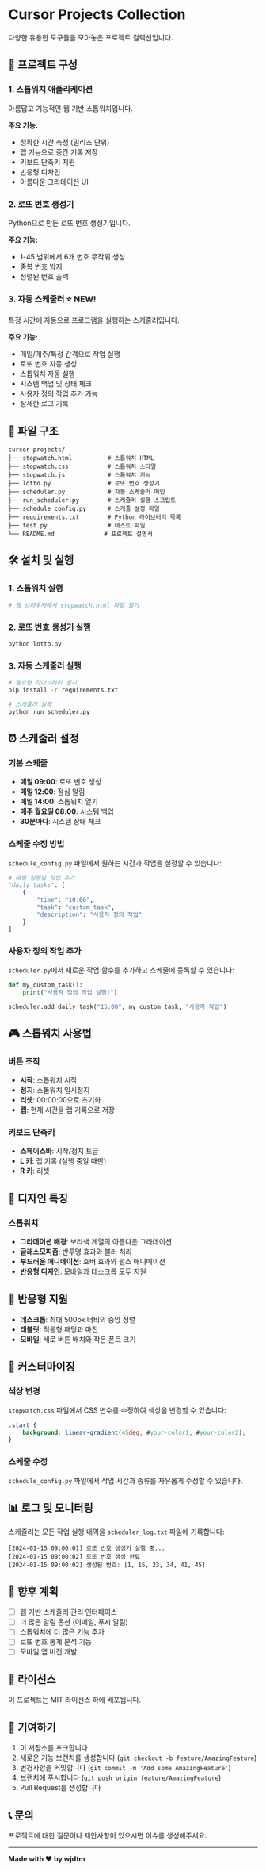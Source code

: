 # Cursor Projects Collection

다양한 유용한 도구들을 모아놓은 프로젝트 컬렉션입니다.

## 🚀 프로젝트 구성

### 1. 스톱워치 애플리케이션
아름답고 기능적인 웹 기반 스톱워치입니다.

**주요 기능:**
- 정확한 시간 측정 (밀리초 단위)
- 랩 기능으로 중간 기록 저장
- 키보드 단축키 지원
- 반응형 디자인
- 아름다운 그라데이션 UI

### 2. 로또 번호 생성기
Python으로 만든 로또 번호 생성기입니다.

**주요 기능:**
- 1-45 범위에서 6개 번호 무작위 생성
- 중복 번호 방지
- 정렬된 번호 출력

### 3. 자동 스케줄러 ⭐ NEW!
특정 시간에 자동으로 프로그램을 실행하는 스케줄러입니다.

**주요 기능:**
- 매일/매주/특정 간격으로 작업 실행
- 로또 번호 자동 생성
- 스톱워치 자동 실행
- 시스템 백업 및 상태 체크
- 사용자 정의 작업 추가 가능
- 상세한 로그 기록

## 📁 파일 구조

```
cursor-projects/
├── stopwatch.html          # 스톱워치 HTML
├── stopwatch.css           # 스톱워치 스타일
├── stopwatch.js            # 스톱워치 기능
├── lotto.py                # 로또 번호 생성기
├── scheduler.py            # 자동 스케줄러 메인
├── run_scheduler.py        # 스케줄러 실행 스크립트
├── schedule_config.py      # 스케줄 설정 파일
├── requirements.txt        # Python 라이브러리 목록
├── test.py                 # 테스트 파일
└── README.md              # 프로젝트 설명서
```

## 🛠️ 설치 및 실행

### 1. 스톱워치 실행
```bash
# 웹 브라우저에서 stopwatch.html 파일 열기
```

### 2. 로또 번호 생성기 실행
```bash
python lotto.py
```

### 3. 자동 스케줄러 실행
```bash
# 필요한 라이브러리 설치
pip install -r requirements.txt

# 스케줄러 실행
python run_scheduler.py
```

## ⏰ 스케줄러 설정

### 기본 스케줄
- **매일 09:00**: 로또 번호 생성
- **매일 12:00**: 점심 알림
- **매일 14:00**: 스톱워치 열기
- **매주 월요일 08:00**: 시스템 백업
- **30분마다**: 시스템 상태 체크

### 스케줄 수정 방법
`schedule_config.py` 파일에서 원하는 시간과 작업을 설정할 수 있습니다:

```python
# 매일 실행할 작업 추가
"daily_tasks": [
    {
        "time": "10:00",
        "task": "custom_task",
        "description": "사용자 정의 작업"
    }
]
```

### 사용자 정의 작업 추가
`scheduler.py`에서 새로운 작업 함수를 추가하고 스케줄에 등록할 수 있습니다:

```python
def my_custom_task():
    print("사용자 정의 작업 실행!")

scheduler.add_daily_task("15:00", my_custom_task, "사용자 작업")
```

## 🎮 스톱워치 사용법

### 버튼 조작
- **시작**: 스톱워치 시작
- **정지**: 스톱워치 일시정지
- **리셋**: 00:00:00으로 초기화
- **랩**: 현재 시간을 랩 기록으로 저장

### 키보드 단축키
- **스페이스바**: 시작/정지 토글
- **L 키**: 랩 기록 (실행 중일 때만)
- **R 키**: 리셋

## 🎨 디자인 특징

### 스톱워치
- **그라데이션 배경**: 보라색 계열의 아름다운 그라데이션
- **글래스모피즘**: 반투명 효과와 블러 처리
- **부드러운 애니메이션**: 호버 효과와 펄스 애니메이션
- **반응형 디자인**: 모바일과 데스크톱 모두 지원

## 📱 반응형 지원

- **데스크톱**: 최대 500px 너비의 중앙 정렬
- **태블릿**: 적응형 패딩과 마진
- **모바일**: 세로 버튼 배치와 작은 폰트 크기

## 🔧 커스터마이징

### 색상 변경
`stopwatch.css` 파일에서 CSS 변수를 수정하여 색상을 변경할 수 있습니다:

```css
.start {
    background: linear-gradient(45deg, #your-color1, #your-color2);
}
```

### 스케줄 수정
`schedule_config.py` 파일에서 작업 시간과 종류를 자유롭게 수정할 수 있습니다.

## 📊 로그 및 모니터링

스케줄러는 모든 작업 실행 내역을 `scheduler_log.txt` 파일에 기록합니다:

```
[2024-01-15 09:00:01] 로또 번호 생성기 실행 중...
[2024-01-15 09:00:02] 로또 번호 생성 완료
[2024-01-15 09:00:02] 생성된 번호: [1, 15, 23, 34, 41, 45]
```

## 🚀 향후 계획

- [ ] 웹 기반 스케줄러 관리 인터페이스
- [ ] 더 많은 알림 옵션 (이메일, 푸시 알림)
- [ ] 스톱워치에 더 많은 기능 추가
- [ ] 로또 번호 통계 분석 기능
- [ ] 모바일 앱 버전 개발

## 📄 라이선스

이 프로젝트는 MIT 라이선스 하에 배포됩니다.

## 🤝 기여하기

1. 이 저장소를 포크합니다
2. 새로운 기능 브랜치를 생성합니다 (`git checkout -b feature/AmazingFeature`)
3. 변경사항을 커밋합니다 (`git commit -m 'Add some AmazingFeature'`)
4. 브랜치에 푸시합니다 (`git push origin feature/AmazingFeature`)
5. Pull Request를 생성합니다

## 📞 문의

프로젝트에 대한 질문이나 제안사항이 있으시면 이슈를 생성해주세요.

---

**Made with ❤️ by wjdtm** 